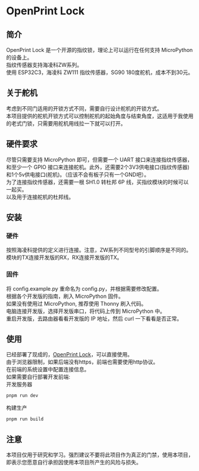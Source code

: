 # OpenPrint Lock
## 简介
OpenPrint Lock 是一个开源的指纹锁，理论上可以运行在任何支持 MicroPython 的设备上。  
指纹传感器支持海凌科ZW系列。  
使用 ESP32C3，海凌科 ZW111 指纹传感器，SG90 180度舵机，成本不到30元。  
## 关于舵机
考虑到不同门适用的开锁方式不同，需要自行设计舵机的开锁方式。  
本项目提供的舵机开锁方式可以控制舵机的起始角度与结束角度，这适用于我使用的老式门锁，只需要用舵机用线拉一下就可以打开。  
## 硬件要求
尽管只需要支持 MicroPython 即可，但需要一个 UART 接口来连接指纹传感器，和至少一个 GPIO 接口来连接舵机。此外，还需要2个3V3供电接口(指纹传感器)和1个5v供电接口(舵机)。（应该不会有板子只有一个GND吧）。  
为了连接指纹传感器，还需要一根 SH1.0 转杜邦 6P 线，买指纹模块的时候可以一起买。  
以及用于连接舵机的杜邦线。  
## 安装
### 硬件
按照海凌科提供的定义进行连接。注意，ZW系列不同型号的引脚顺序是不同的。  
模块的TX连接开发版的RX，RX连接开发版的TX。
### 固件
将 config.example.py 重命名为 config.py，并根据需要修改配置。  
根据各个开发版的指南，刷入 MicroPython 固件。  
如果没有使用过 MicroPython, 推荐使用 Thonny 刷入代码。  
电脑连接开发版，选择开发版串口，将代码上传到 MicroPython 中。  
重启开发版，去路由器看看开发版的 IP 地址，然后 curl 一下看看是否正常。
## 使用
已经部署了现成的，[OpenPrint Lock](http://openprint-lock.cli.tf/)，可以直接使用。  
由于浏览器限制，如果后端没有https，前端也需要使用http协议。  
在前端的系统设置中配置连接信息。  
如果需要自行部署开发前端:  
开发服务器  
```bash
pnpm run dev
```
构建生产  
```bash
pnpm run build
```
## 注意 
本项目仅用于研究和学习。强烈建议不要将此项目作为真正的门禁，使用本项目，即表示您愿意自行承担因使用本项目所产生的风险与损失。
